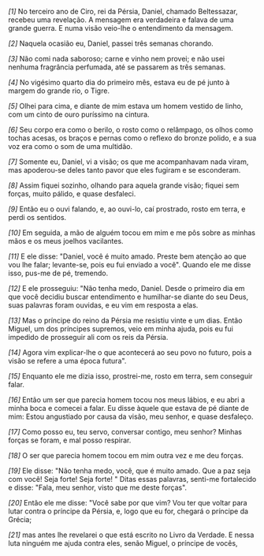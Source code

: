 *[1]* No terceiro ano de Ciro, rei da Pérsia, Daniel, chamado Beltessazar, recebeu uma revelação. A mensagem era verdadeira e falava de uma grande guerra. E numa visão veio-lhe o entendimento da mensagem.

*[2]* Naquela ocasião eu, Daniel, passei três semanas chorando.

*[3]* Não comi nada saboroso; carne e vinho nem provei; e não usei nenhuma fragrância perfumada, até se passarem as três semanas.

*[4]* No vigésimo quarto dia do primeiro mês, estava eu de pé junto à margem do grande rio, o Tigre.

*[5]* Olhei para cima, e diante de mim estava um homem vestido de linho, com um cinto de ouro puríssimo na cintura.

*[6]* Seu corpo era como o berilo, o rosto como o relâmpago, os olhos como tochas acesas, os braços e pernas como o reflexo do bronze polido, e a sua voz era como o som de uma multidão.

*[7]* Somente eu, Daniel, vi a visão; os que me acompanhavam nada viram, mas apoderou-se deles tanto pavor que eles fugiram e se esconderam.

*[8]* Assim fiquei sozinho, olhando para aquela grande visão; fiquei sem forças, muito pálido, e quase desfaleci.

*[9]* Então eu o ouvi falando, e, ao ouvi-lo, caí prostrado, rosto em terra, e perdi os sentidos.

*[10]* Em seguida, a mão de alguém tocou em mim e me pôs sobre as minhas mãos e os meus joelhos vacilantes.

*[11]* E ele disse: "Daniel, você é muito amado. Preste bem atenção ao que vou lhe falar; levante-se, pois eu fui enviado a você". Quando ele me disse isso, pus-me de pé, tremendo.

*[12]* E ele prosseguiu: "Não tenha medo, Daniel. Desde o primeiro dia em que você decidiu buscar entendimento e humilhar-se diante do seu Deus, suas palavras foram ouvidas, e eu vim em resposta a elas.

*[13]* Mas o príncipe do reino da Pérsia me resistiu vinte e um dias. Então Miguel, um dos príncipes supremos, veio em minha ajuda, pois eu fui impedido de prosseguir ali com os reis da Pérsia.

*[14]* Agora vim explicar-lhe o que acontecerá ao seu povo no futuro, pois a visão se refere a uma época futura".

*[15]* Enquanto ele me dizia isso, prostrei-me, rosto em terra, sem conseguir falar.

*[16]* Então um ser que parecia homem tocou nos meus lábios, e eu abri a minha boca e comecei a falar. Eu disse àquele que estava de pé diante de mim: Estou angustiado por causa da visão, meu senhor, e quase desfaleço.

*[17]* Como posso eu, teu servo, conversar contigo, meu senhor? Minhas forças se foram, e mal posso respirar.

*[18]* O ser que parecia homem tocou em mim outra vez e me deu forças.

*[19]* Ele disse: "Não tenha medo, você, que é muito amado. Que a paz seja com você! Seja forte! Seja forte! " Ditas essas palavras, senti-me fortalecido e disse: "Fala, meu senhor, visto que me deste forças".

*[20]* Então ele me disse: "Você sabe por que vim? Vou ter que voltar para lutar contra o príncipe da Pérsia, e, logo que eu for, chegará o príncipe da Grécia;

*[21]* mas antes lhe revelarei o que está escrito no Livro da Verdade. E nessa luta ninguém me ajuda contra eles, senão Miguel, o príncipe de vocês,

